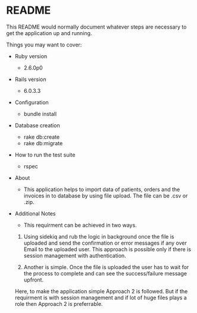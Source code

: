 # README

This README would normally document whatever steps are necessary to get the
application up and running.

Things you may want to cover:

* Ruby version
    - 2.6.0p0

* Rails version
    - 6.0.3.3

* Configuration
    - bundle install

* Database creation
    - rake db:create
    - rake db:migrate

* How to run the test suite
    - rspec

* About
    - This application helps to import data of patients, orders and the invoices in to database
        by using file upload. The file can be .csv or .zip.

* Additional Notes
    - This requirment can be achieved in two ways.
    1. Using sidekiq and rub the logic in background once the file is uploaded and send the confirmation or error messages if any over Email to the uploaded user. This approach is possible only if there is session management with authentication.

    2. Another is simple. Once the file is uploaded the user has to wait for the process to complete and can see the success/failure message upfront.

    Here, to make the application simple Approach 2 is followed. But if the requirment is with session management and if lot of huge files plays a role then Approach 2 is preferrable.
